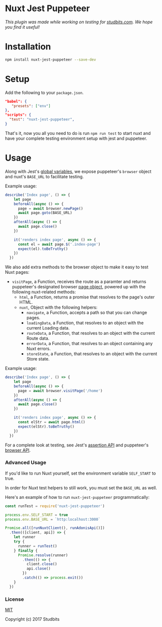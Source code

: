 # Nuxt Jest Puppeteer

*This plugin was made while working on testing for [studbits.com](https://studbits.com/). We hope you find it useful!*

# Installation

```bash
npm install nuxt-jest-puppeteer --save-dev

```

# Setup

Add the following to your `package.json`.

```json
"babel": {
   "presets": ["env"]
},
"scripts": {
  "test": "nuxt-jest-puppeteer",
}

```

That's it, now you all you need to do is run `npm run test` to start
nuxt and have your complete testing environment setup with jest and puppeteer.


# Usage

Along with Jest's [global variables](https://facebook.github.io/jest/docs/en/api.html), we expose puppeteer's `browser` object and nuxt's `BASE_URL` to facilitate testing.

Example usage:

```js
describe('Index page', () => {
    let page
    beforeAll(async () => {
      page = await browser.newPage()
      await page.goto(BASE_URL)
    })
    afterAll(async () => {
      await page.close()
    })

    it('renders index page', async () => {
      const el = await page.$('.index-page')
      expect(el).toBeTruthy()
    })
  })
```

We also add extra methods to the browser object to make it easy to test Nuxt pages:

- `visitPage`, a Function, receives the route as a paramter and returns puppeteer's designated browser [page object](https://github.com/GoogleChrome/puppeteer/blob/master/docs/api.md#class-page), powered up with the following nuxt-related methods:
  - `html`, a Function, returns a promise that resolves to the page's outer HTML.
  - `nuxt`, Object with the following helpers:
    - `navigate`, a Function, accepts a path so that you can change pages.
    - `loadingData`, a Function, that resolves to an object with the current Loading data.
    - `routeData`, a Function, that resolves to an object with the current Route data.
    - `errorData`, a Function, that resolves to an object containing any Nuxt errors.
    - `storeState`, a Function, that resolves to an object with the current Store state.

Example usage:

```js
describe('Index page', () => {
    let page
    beforeAll(async () => {
      page = await browser.visitPage('/home')
    })
    afterAll(async () => {
      await page.close()
    })

    it('renders index page', async () => {
      const elStr = await page.html()
      expect(elStr).toBeTruthy()
    })
  })
```

For a complete look at testing, see Jest's [assertion API](https://facebook.github.io/jest/docs/en/expect.html)
and puppeteer's [browser API](https://github.com/GoogleChrome/puppeteer/blob/master/docs/api.md).

### Advanced Usage

If you'd like to run Nuxt yourself, set the environment variable `SELF_START` to true.

In order for Nuxt test helpers to still work, you must set the `BASE_URL` as well.

Here's an example of how to run `nuxt-jest-puppeteer` programmatically:

```js
const runTest = require('nuxt-jest-puppeteer')

process.env.SELF_START = true
process.env.BASE_URL = `http:localhost:3000`

Promise.all([runNuxtClient(), runAdonisApi()])
  .then(([client, api]) => {
    let runner
    try {
      runner = runTest()
    } finally {
      Promise.resolve(runner)
        .then(() => {
          client.close()
          api.close()
        })
        .catch(() => process.exit())
    }
  })
```
### License

[MIT](./LICENSE)

Copyright (c) 2017 Studbits
